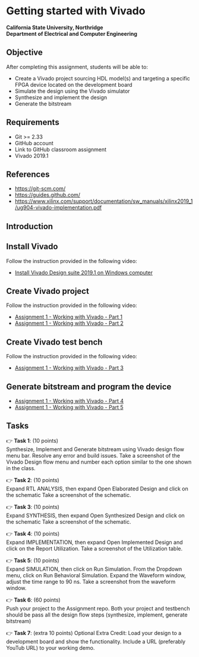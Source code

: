 # Getting started with Vivado
**California State University, Northridge**  
**Department of Electrical and Computer Engineering**  

## Objective

After completing this assignment, students will be able to:
- Create a Vivado project sourcing HDL model(s) and targeting a specific FPGA device located on the development board
- Simulate the design using the Vivado simulator
- Synthesize and implement the design 
- Generate the bitstream

## Requirements

- Git >= 2.33
- GitHub account
- Link to GitHub classroom assignment
- Vivado 2019.1

## References
- https://git-scm.com/
- https://guides.github.com/
- https://www.xilinx.com/support/documentation/sw_manuals/xilinx2019_1/ug904-vivado-implementation.pdf

## Introduction

## Install Vivado
Follow the instruction provided in the following video:
- [Install Vivado Design suite 2019.1 on Windows computer](https://youtu.be/ulfMP1LfjO0)

## Create Vivado project
Follow the instruction provided in the following video:
- [Assignment 1 - Working with Vivado - Part 1](https://youtu.be/p7y4kuhfUJE)
- [Assignment 1 - Working with Vivado - Part 2](https://youtu.be/n30xyuQFOVA)

## Create Vivado test bench
Follow the instruction provided in the following video:
- [Assignment 1 - Working with Vivado - Part 3](https://youtu.be/IOmjEkAeIZM)

## Generate bitstream and program the device
- [Assignment 1 - Working with Vivado - Part 4](https://youtu.be/Lztsj4HPv98)
- [Assignment 1 - Working with Vivado - Part 5](https://youtu.be/i8Rs5UCjmDI)


## Tasks
:point_right: **Task 1**: (10 points)  
Synthesize, Implement and Generate bitstream using Vivado design flow menu bar.
Resolve any error and build issues.
Take a screenshot of the Vivado Design flow menu and number each option similar to the one shown in the class.


:point_right: **Task 2**: (10 points)  
Expand RTL ANALYSIS, then expand Open Elaborated Design and click on the schematic
Take a screenshot of the schematic.

:point_right: **Task 3**: (10 points)  
Expand SYNTHESIS, then expand Open Synthesized Design and click on the schematic
Take a screenshot of the schematic.

:point_right: **Task 4**: (10 points)  
Expand IMPLEMENTATION, then expand Open Implemented Design and click on the Report Utilization.
Take a screenshot of the Utilization table.

:point_right: **Task 5**: (10 points)  
Expand SIMULATION, then click on Run Simulation. From the Dropdown menu, click on Run Behavioral Simulation. Expand the Waveform window, adjust the time range to 90 ns.
Take a screenshot from the waveform window.

:point_right: **Task 6**: (60 points)  
Push your project to the Assignment repo. Both your project and testbench should be 
pass all the design flow steps (synthesize, implement, generate bitstream)

:point_right: **Task 7**: (extra 10 points) 
Optional Extra Credit: Load your design to a development board and show the functionality.
Include a URL (preferably YouTub URL) to your working demo.

